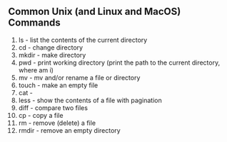 ## Common Unix (and Linux and MacOS) Commands

1. ls - list the contents of the current directory
1. cd - change directory
1. mkdir - make directory
1. pwd - print working directory (print the path to the current directory, where am i)
1. mv - mv and/or rename a file or directory
1. touch - make an empty file
1. cat - 
1. less - show the contents of a file with pagination
1. diff - compare two files
1. cp - copy a file
1. rm - remove (delete) a file
1. rmdir - remove an empty directory
